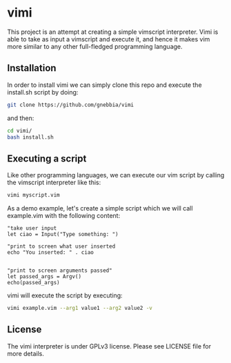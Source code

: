 # vimi

This project is an attempt at creating a simple vimscript interpreter.
Vimi is able to take as input a vimscript and execute it, and hence
it makes vim more similar to any other full-fledged programming
language.

## Installation

In order to install vimi we can simply clone this repo
and execute the install.sh script by doing:

```sh
git clone https://github.com/gnebbia/vimi
```

and then:

```sh
cd vimi/
bash install.sh
```



## Executing a script

Like other programming languages, we can execute our vim script
by calling the vimscript interpreter like this:
 
```sh
vimi myscript.vim
```

As a demo example, let's create a simple script which we will
call example.vim with the following content:

```vim
"take user input
let ciao = Input("Type something: ")

"print to screen what user inserted
echo "You inserted: " . ciao


"print to screen arguments passed"
let passed_args = Argv()
echo(passed_args)
```

vimi will execute the script by executing:
```sh
vimi example.vim --arg1 value1 --arg2 value2 -v
```

## License

The vimi interpreter is under GPLv3 license. Please see LICENSE file for more
details.
